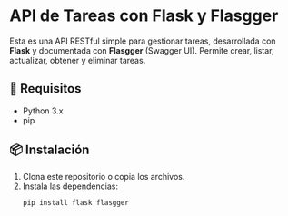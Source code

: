 # API de Tareas con Flask y Flasgger

Esta es una API RESTful simple para gestionar tareas, desarrollada con **Flask** y documentada con **Flasgger** (Swagger UI). Permite crear, listar, actualizar, obtener y eliminar tareas.

## 🧰 Requisitos

- Python 3.x
- pip

## 📦 Instalación

1. Clona este repositorio o copia los archivos.
2. Instala las dependencias:
   ```bash
   pip install flask flasgger
